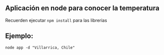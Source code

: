 ## Aplicación en node para conocer la temperatura

Recuerden ejecutar ```npm install``` para las librerias

## Ejemplo:

```
node app -d "Villarrica, Chile"
```
